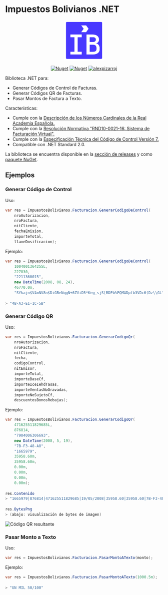 # Impuestos Bolivianos .NET

<div align="center">
<img src="src/ImpuestosBolivianos/icon.png" alt="Ícono del proyecto" width="128"><br/>

[![Nuget](https://img.shields.io/nuget/v/ImpuestosBolivianos)](https://www.nuget.org/packages/ImpuestosBolivianos/)
[![Nuget](https://img.shields.io/nuget/dt/ImpuestosBolivianos)](https://www.nuget.org/packages/ImpuestosBolivianos/)
[![alexpizarroj](https://circleci.com/gh/alexpizarroj/ImpuestosBolivianos.Net.svg?style=shield)](https://app.circleci.com/pipelines/github/alexpizarroj/ImpuestosBolivianos.Net)
</div>


Biblioteca .NET para:
* Generar Códigos de Control de Facturas.
* Generar Códigos QR de Facturas.
* Pasar Montos de Factura a Texto.

Características:
* Cumple con la [Descripción de los Números Cardinales de la Real Academia Española.](docs/CriteriosNrosCardinales2005.pdf)
* Cumple con la [Resolución Normativa "RND10-0021-16: Sistema de Facturación Virtual".](docs/RND10-0021-16.pdf)
* Cumple con la [Especificación Técnica del Código de Control Versión 7.](docs/CodigoControlV2007.pdf)
* Compatible con .NET Standard 2.0.

La biblioteca se encuentra disponible en la [sección de releases](https://github.com/alexpizarroj/ImpuestosBolivianos.Net/releases) y como [paquete NuGet](https://www.nuget.org/packages/ImpuestosBolivianos/).

## Ejemplos

### Generar Código de Control

Uso:

```csharp
var res = ImpuestosBolivianos.Facturacion.GenerarCodigoDeControl(
    nroAutorizacion,
    nroFactura,
    nitCliente,
    fechaEmision,
    importeTotal,
    llaveDosificacion);
```

Ejemplo:

```csharp
var res = ImpuestosBolivianos.Facturacion.GenerarCodigoDeControl(
    1004001364255L,
    227830,
    "2211360015",
    new DateTime(2008, 08, 24),
    46770.0m,
    "SYkajn$V4mNV8n$DiGBeNqgN+6ZViD5*Keg_sjS[BDPb%PQMADpfb3VDc6(Dz\\GL");

> "4B-A3-E1-1C-5B"
```

### Generar Código QR

Uso:

```csharp
var res = ImpuestosBolivianos.Facturacion.GenerarCodigoQr(
    nroAutorizacion,
    nroFactura,
    nitCliente,
    fecha,
    codigoControl,
    nitEmisor,
    importeTotal,
    importeBaseCf,
    importeIceIehdTasas,
    importeVentasNoGravadas,
    importeNoSujetoCf,
    descuentosBonosRebajas);
```

Ejemplo:

```csharp
var res = ImpuestosBolivianos.Facturacion.GenerarCodigoQr(
    471625511829685L,
    876814,
    "7904006306693",
    new DateTime(2008, 5, 19),
    "7B-F3-48-A8",
    "1665979",
    35958.60m,
    35958.60m,
    0.00m,
    0.00m,
    0.00m,
    0.00m);

res.Contenido
> "1665979|876814|471625511829685|19/05/2008|35958.60|35958.60|7B-F3-48-A8|7904006306693|0|0|0|0"

res.BytesPng
> (abajo: visualización de bytes de imagen)
```

![Código QR resultante](docs/README-sample02-output.png)

### Pasar Monto a Texto

Uso:

```csharp
var res = ImpuestosBolivianos.Facturacion.PasarMontoATexto(monto);
```

Ejemplo:

```csharp
var res = ImpuestosBolivianos.Facturacion.PasarMontoATexto(1000.5m);

> "UN MIL 50/100"
```
